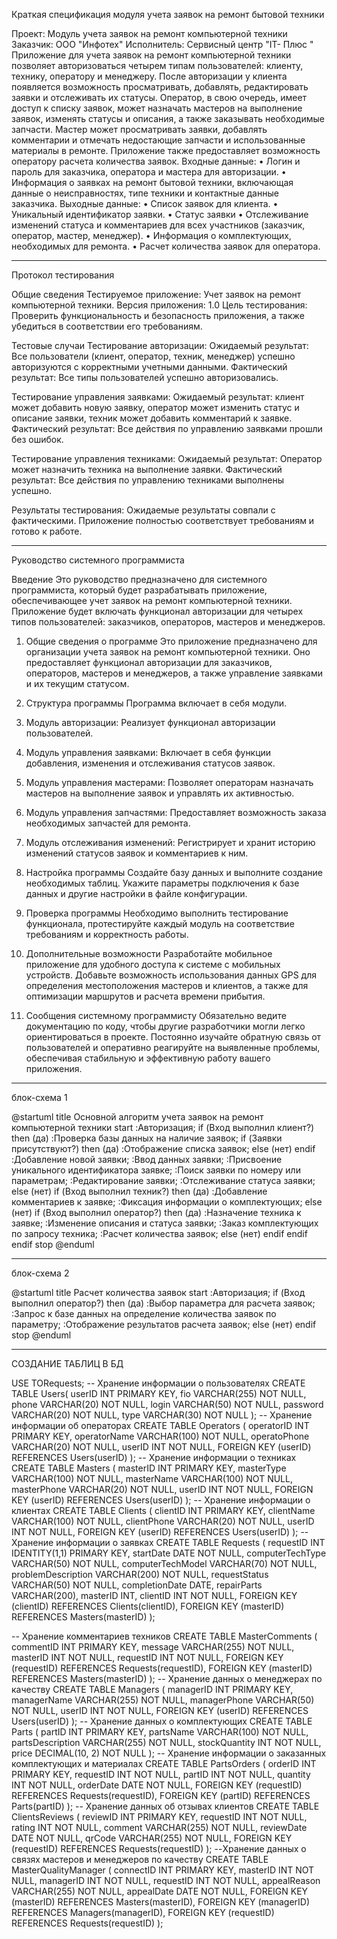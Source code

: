 Краткая спецификация модуля учета заявок на ремонт бытовой техники

Проект: Модуль учета заявок на ремонт компьютерной техники
Заказчик: ООО "Инфотех"
Исполнитель: Сервисный центр "IT- Плюс "
Приложение для учета заявок на ремонт компьютерной техники позволяет авторизоваться четырем типам пользователей: клиенту, технику, оператору и менеджеру. После авторизации у клиента появляется возможность просматривать, добавлять, редактировать заявки и отслеживать их статусы. Оператор, в свою очередь, имеет доступ к списку заявок, может назначать мастеров на выполнение заявок, изменять статусы и описания, а также заказывать необходимые запчасти. Мастер может просматривать заявки, добавлять комментарии и отмечать недостающие запчасти и использованные материалы в ремонте. Приложение также предоставляет возможность оператору расчета количества заявок. 
Входные данные:
•	Логин и пароль для заказчика, оператора и мастера для авторизации.
•	Информация о заявках на ремонт бытовой техники, включающая данные о неисправностях, типе техники и контактные данные заказчика. 
Выходные данные:
•	Список заявок для клиента.
•	Уникальный идентификатор заявки.
•	Статус заявки
•	Отслеживание изменений статуса и комментариев для всех участников (заказчик, оператор, мастер, менеджер).
•	Информация о комплектующих, необходимых для ремонта.
•	Расчет количества заявок для оператора.
____________
Протокол тестирования

Общие сведения
Тестируемое приложение: Учет заявок на ремонт компьютерной техники.
Версия приложения: 1.0
Цель тестирования:
Проверить функциональность и безопасность приложения, а также убедиться в соответствии его требованиям.

Тестовые случаи
Тестирование авторизации:
Ожидаемый результат: Все пользователи (клиент, оператор, техник, менеджер) успешно авторизуются с корректными учетными данными.
Фактический результат: Все типы пользователей успешно авторизовались.

Тестирование управления заявками:
Ожидаемый результат: клиент может добавить новую заявку, оператор может изменить статус и описание заявки, техник может добавить комментарий к заявке.
Фактический результат: Все действия по управлению заявками прошли без ошибок.

Тестирование управления техниками:
Ожидаемый результат: Оператор может назначить техника на выполнение заявки.
Фактический результат: Все действия по управлению техниками выполнены успешно.

Результаты тестирования:
Ожидаемые результаты совпали с фактическими.
Приложение полностью соответствует требованиям и готово к работе.
____________
Руководство системного программиста

Введение
Это руководство предназначено для системного программиста, который будет разрабатывать приложение, обеспечивающее учет заявок на ремонт компьютерной техники. Приложение будет включать функционал авторизации для четырех типов пользователей: заказчиков, операторов, мастеров и менеджеров.

1.	Общие сведения о программе
Это приложение предназначено для организации учета заявок на ремонт компьютерной техники. Оно предоставляет функционал авторизации для заказчиков, операторов, мастеров и менеджеров, а также управление заявками и их текущим статусом.

2.	Структура программы
Программа включает в себя модули.
  1.	Модуль авторизации:
  Реализует функционал авторизации пользователей.
  2.	Модуль управления заявками:
  Включает в себя функции добавления, изменения и отслеживания статусов заявок.
  3.	Модуль управления мастерами:
  Позволяет операторам назначать мастеров на выполнение заявок и управлять их активностью.
  4.	Модуль управления запчастями: 
  Предоставляет возможность заказа необходимых запчастей для ремонта.
  5.	Модуль отслеживания изменений:
  Регистрирует и хранит историю изменений статусов заявок и комментариев к ним.

3.	Настройка программы
Создайте базу данных и выполните создание необходимых таблиц.
Укажите параметры подключения к базе данных и другие настройки в файле конфигурации.

4.	Проверка программы
Необходимо выполнить тестирование функционала, протестируйте каждый модуль на соответствие требованиям и корректность работы.

5.	Дополнительные возможности
Разработайте мобильное приложение для удобного доступа к системе с мобильных устройств.
Добавьте возможность использования данных GPS для определения местоположения мастеров и клиентов, а также для оптимизации маршрутов и расчета времени прибытия. 

6.	Сообщения системному программисту
Обязательно ведите документацию по коду, чтобы другие разработчики могли легко ориентироваться в проекте. Постоянно изучайте обратную связь от пользователей и оперативно реагируйте на выявленные проблемы, обеспечивая стабильную и эффективную работу вашего приложения.
_________
блок-схема 1

@startuml
title Основной алгоритм учета заявок на ремонт компьютерной техники
start
:Авторизация;
if (Вход выполнил клиент?) then (да)
    :Проверка базы данных на наличие заявок;
    if (Заявки присутствуют?) then (да)
        :Отображение списка заявок;
    else (нет)
    endif
    :Добавление новой заявки;
    :Ввод данных заявки;
    :Присвоение уникального идентификатора заявке;
    :Поиск заявки по номеру или параметрам;
    :Редактирование заявки;
    :Отслеживание статуса заявки;
else (нет)
    if (Вход выполнил техник?) then (да)
            :Добавление комментариев к заявке;
            :Фиксация информации о комплектующих;
    else (нет)
        if (Вход выполнил оператор?) then (да)
        :Назначение техника к заявке;
        :Изменение описания и статуса заявки;
        :Заказ комплектующих по запросу техника;
        :Расчет количества заявок;
        else (нет)
        endif
    endif
endif
stop
@enduml
__________
блок-схема 2

@startuml
title Расчет количества заявок
start
:Авторизация;
if (Вход выполнил оператор?) then (да)
    :Выбор параметра для расчета заявок;
    :Запрос к базе данных на определение количества заявок по параметру;
    :Отображение результатов расчета заявок;
else (нет)
endif
stop
@enduml
_________
СОЗДАНИЕ ТАБЛИЦ В БД

USE TORequests;
-- Хранение информации о пользователях
CREATE TABLE Users(
    userID INT PRIMARY KEY,
    fio VARCHAR(255) NOT NULL,
    phone VARCHAR(20) NOT NULL,
  	login VARCHAR(50) NOT NULL,
  	password VARCHAR(20) NOT NULL,
  	type VARCHAR(30) NOT NULL
);
-- Хранение информации об операторах
CREATE TABLE Operators (
    operatorID INT PRIMARY KEY,
    operatorName VARCHAR(100) NOT NULL,
    operatoPhone VARCHAR(20) NOT NULL,
	  userID INT NOT NULL,
    FOREIGN KEY (userID) REFERENCES Users(userID)
);
-- Хранение информации о техниках
CREATE TABLE Masters (
    masterID INT PRIMARY KEY,
	  masterType VARCHAR(100) NOT NULL,
    masterName VARCHAR(100) NOT NULL,
    masterPhone VARCHAR(20) NOT NULL,
	  userID INT NOT NULL,
    FOREIGN KEY (userID) REFERENCES Users(userID)
);
-- Хранение информации о клиентах
CREATE TABLE Clients (
    clientID INT PRIMARY KEY,
    clientName VARCHAR(100) NOT NULL,
    clientPhone VARCHAR(20) NOT NULL, 
	  userID INT NOT NULL,
    FOREIGN KEY (userID) REFERENCES Users(userID)
);
-- Хранение информации о заявках
CREATE TABLE Requests (
	  requestID INT IDENTITY(1,1) PRIMARY KEY,
    startDate DATE NOT NULL,
    computerTechType VARCHAR(50) NOT NULL,
    computerTechModel VARCHAR(70) NOT NULL,
    problemDescription VARCHAR(200) NOT NULL,
  	requestStatus VARCHAR(50) NOT NULL,
  	completionDate DATE,
  	repairParts VARCHAR(200),
    masterID INT,
    clientID INT NOT NULL,
	  FOREIGN KEY (clientID) REFERENCES Clients(clientID),
  	FOREIGN KEY (masterID) REFERENCES Masters(masterID) 
);

-- Хранение комментариев техников
CREATE TABLE MasterComments (
    сommentID INT PRIMARY KEY,
  	message VARCHAR(255) NOT NULL,
  	masterID INT NOT NULL,
    requestID INT NOT NULL,
    FOREIGN KEY (requestID) REFERENCES Requests(requestID),
    FOREIGN KEY (masterID) REFERENCES Masters(masterID)
);
-- Хранение данных о менеджерах по качеству
CREATE TABLE Managers (
    managerID INT PRIMARY KEY,
    managerName VARCHAR(255) NOT NULL,
    managerPhone VARCHAR(50) NOT NULL,
	  userID INT NOT NULL,
    FOREIGN KEY (userID) REFERENCES Users(userID)
);
-- Хранение данных о комплектующих
CREATE TABLE Parts (
    partID INT PRIMARY KEY,
    partsName VARCHAR(100) NOT NULL,
    partsDescription VARCHAR(255) NOT NULL,
    stockQuantity INT NOT NULL,
    price DECIMAL(10, 2) NOT NULL
);
-- Хранение информации о заказанных комплектующих и материалах
CREATE TABLE PartsOrders (
    orderID INT PRIMARY KEY,
    requestID INT NOT NULL,
  	partID INT NOT NULL,
  	quantity INT NOT NULL,
    orderDate DATE NOT NULL,
    FOREIGN KEY (requestID) REFERENCES Requests(requestID),
	  FOREIGN KEY (partID) REFERENCES Parts(partID)
);
-- Хранение данных об отзывах клиентов
CREATE TABLE ClientsReviews (
    reviewID INT PRIMARY KEY,
    requestID INT NOT NULL,
    rating INT NOT NULL,
    comment VARCHAR(255) NOT NULL,
    reviewDate DATE NOT NULL,
    qrCode VARCHAR(255) NOT NULL,
    FOREIGN KEY (requestID) REFERENCES Requests(requestID)
);
--Хранение данных о связях мастеров и менеджеров по качеству 
CREATE TABLE MasterQualityManager (
    connectID INT PRIMARY KEY,
    masterID INT NOT NULL,
    managerID INT NOT NULL,
    requestID INT NOT NULL,
    appealReason VARCHAR(255) NOT NULL,
    appealDate DATE NOT NULL,
    FOREIGN KEY (masterID) REFERENCES Masters(masterID),
    FOREIGN KEY (managerID) REFERENCES Managers(managerID),
    FOREIGN KEY (requestID) REFERENCES Requests(requestID)
);
